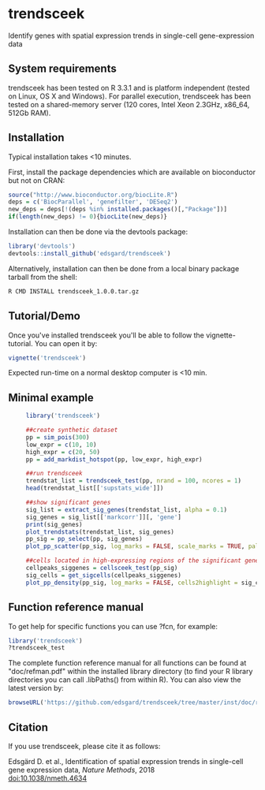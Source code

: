 # trendsceek
Identify genes with spatial expression trends in single-cell gene-expression data 

## System requirements
trendsceek has been tested on R 3.3.1 and is platform independent (tested on Linux, OS X and Windows). For parallel execution, trendsceek has been tested on a shared-memory server (120 cores, Intel Xeon 2.3GHz, x86_64, 512Gb RAM).

## Installation
Typical installation takes <10 minutes.

First, install the package dependencies which are available on bioconductor but
not on CRAN:
```R
source("http://www.bioconductor.org/biocLite.R")
deps = c('BiocParallel', 'genefilter', 'DESeq2')
new_deps = deps[!(deps %in% installed.packages()[,"Package"])]
if(length(new_deps) != 0){biocLite(new_deps)}
```

Installation can then be done via the devtools package:
```R
library('devtools')
devtools::install_github('edsgard/trendsceek')
```

Alternatively, installation can then be done from a local binary package
tarball from the shell:
```bash
R CMD INSTALL trendsceek_1.0.0.tar.gz
```

## Tutorial/Demo
Once you've installed trendsceek you'll be able to follow the
vignette-tutorial. You can open it by:
```R
vignette('trendsceek')
```
Expected run-time on a normal desktop computer is <10 min.


## Minimal example
```R
     library('trendsceek')

     ##create synthetic dataset
     pp = sim_pois(300)
     low_expr = c(10, 10)
     high_expr = c(20, 50)
     pp = add_markdist_hotspot(pp, low_expr, high_expr)

     ##run trendsceek
     trendstat_list = trendsceek_test(pp, nrand = 100, ncores = 1)
     head(trendstat_list[['supstats_wide']])

     ##show significant genes
     sig_list = extract_sig_genes(trendstat_list, alpha = 0.1)
     sig_genes = sig_list[['markcorr']][, 'gene']
     print(sig_genes)
     plot_trendstats(trendstat_list, sig_genes)
     pp_sig = pp_select(pp, sig_genes)
     plot_pp_scatter(pp_sig, log_marks = FALSE, scale_marks = TRUE, pal.direction = -1)

     ##cells located in high-expressing regions of the significant genes
     cellpeaks_siggenes = cellsceek_test(pp_sig)
     sig_cells = get_sigcells(cellpeaks_siggenes)
     plot_pp_density(pp_sig, log_marks = FALSE, cells2highlight = sig_cells)	 
```

## Function reference manual
To get help for specific functions you can use ?fcn, for example:
```R
library('trendsceek')
?trendsceek_test
```

The complete function reference manual for all functions can be found
at "doc/refman.pdf" within the installed library directory (to find
your R library directories you can call
.libPaths() from within R). You can
also view the latest version by:
```R
browseURL('https://github.com/edsgard/trendsceek/tree/master/inst/doc/refman.pdf')
```

## Citation
If you use trendsceek, please cite it as follows:

Edsgärd D. et al., Identification of spatial expression
trends in single-cell gene expression data, <em>Nature Methods</em>, 2018<br>
<a href="http://dx.doi.org/10.1038/nmeth.4634">doi:10.1038/nmeth.4634</a>
